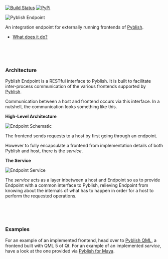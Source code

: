 [![Build Status](https://travis-ci.org/pyblish/pyblish-endpoint.svg?branch=master)](https://travis-ci.org/pyblish/pyblish-endpoint)
[![PyPi](https://badge.fury.io/py/pyblish-endpoint.svg)](http://badge.fury.io/py/pyblish-endpoint)

![Pyblish Endpoint][logo]

An integration endpoint for externally running frontends of [Pyblish][pyblish].

- [What does it do?](https://github.com/pyblish/pyblish-endpoint/wiki/What-does-it-do%3F)

<br>
<br>
<br>

### Architecture

Pyblish Endpoint is a RESTful interface to Pyblish. It is built to facilitate inter-process communication of the various frontends supported by [Pyblish][pyblish].

Communication between a host and frontend occurs via this interface. In a nutshell, the communication looks something like this.

**High-Level Architecture**

![Endpoint Schematic][schematic]

The frontend sends requests to a host by first going through an endpoint.

However to fully encapsulate a frontend from implementation details of both Pyblish and host, there is the *service*.

**The Service**

![Endpoint Service][service]

The *service* acts as a layer inbetween a host and Endpoint so as to provide Endpoint with a common interface to Pyblish, relieving Endpoint from knowing about the internals of what has to happen in order for a host to perform the requested operations.

<br>
<br>
<br>

### Examples

For an example of an implemented frontend, head over to [Pyblish QML][qml], a frontend built with QML 5 of Qt. For an example of an implemented *service*, have a look at the one provided via [Pyblish for Maya][maya].

[qml]: https://github.com/pyblish/pyblish-qml
[maya]: https://github.com/pyblish/pyblish-maya/blob/master/pyblish_maya/service.py
[interface]: https://github.com/pyblish/pyblish-endpoint/blob/master/pyblish_endpoint/service.py#L22
[pyblish]: https://github.com/pyblish/pyblish
[schematic]: https://cloud.githubusercontent.com/assets/2152766/4996672/b61e3d06-69c0-11e4-88fb-236b2ccb26c6.png
[service]: https://cloud.githubusercontent.com/assets/2152766/4996259/519c11f2-69be-11e4-872d-a146ea132faf.png
[logo]: https://cloud.githubusercontent.com/assets/2152766/4995061/128ed178-69b6-11e4-99bf-586353d2b9be.png
